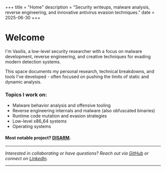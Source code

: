 +++
title = "Home"
description = "Security writeups, malware analysis, reverse engineering, and innovative antivirus evasion techniques."
date = 2025-06-30
+++

# Welcome

I'm Vasilis, a low-level security researcher with a focus on malware development, reverse engineering, and creative techniques for evading modern detection systems.

This space documents my personal research, technical breakdowns, and tools I've developed - often focused on pushing the limits of static and dynamic analysis.

### Topics I work on:
- Malware behavior analysis and offensive tooling
- Reverse engineering internals and malware (also obfuscated binaries)
- Runtime code mutation and evasion strategies
- Low-level x86_64 systems 
- Operating systems

#### Most notable project? [DISARM](https://github.com/liakosvasileios/DISARM). 

---

*Interested in collaborating or have questions? Reach out via [GitHub](https://github.com/liakosvasileios) or connect on [LinkedIn](https://www.linkedin.com/in/vasileios-liakos-4303231b8/).*

---
